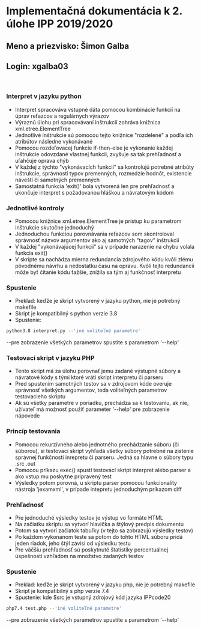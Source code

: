 # Implementačná dokumentácia k 2. úlohe IPP 2019/2020 
## Meno a priezvisko: Šimon Galba
## Login: xgalba03
&nbsp;
###  Interpret v jazyku python
  - Interpret spracováva vstupné dáta pomocou kombinácie funkcií na úprav reťazcov a 
  regulárnych výrazov
  - Výraznú úlohu pri spracovávaní inštrukcií zohráva knižnica xml.etree.ElementTree
  - Jednotlivé inštrukcie sú pomocou tejto knižnice "rozdelené" a podľa ich atribútov následne vykonávané
  - Pomocou rozdeľovacej funkcie if-then-else je vykonanie každej inštrukcie odovzdané vlastnej funkcii, zvyšuje sa tak prehľadnosť a uľahčuje oprava chýb
  - V každej z týchto "vykonávacích funkcií" sa kontrolujú potrebné atribúty inštrukcie, správnosti typov premenných, rozmedzie hodnôt, existencie náveští či samotných premenných
  - Samostatná funkcia 'exit()' bola vytvorená len pre prehľadnosť a ukončuje interpret s požadovanou hláškou a návratovým kódom

### Jednotlivé kontroly 
  - Pomocou knižnice xml.etree.ElementTree je prístup ku parametrom inštrukcie skutočne jednoduchý
  - Jednoduchou funkciou porovnávania reťazcov som skontroloval správnosť názvov argumentov ako aj samotných "tagov" inštrukcií
  - V každej "vykonávajúcej funkcii" sa v prípade narazenie na chybu volala funkcia exit()
  - V skripte sa nachádza mierna redundancia zdrojového kódu kvôli zlému pôvodnému návrhu a nedostatku času na opravu. Kvôli tejto redundancii môže byť čítanie kódu ťažšie, znížila sa tým aj funkčnosť interpretu
  


### Spustenie

- Preklad: keďže je skript vytvorený v jazyku python, nie je potrebný makefile
- Skript je kompatibilný s python verzie 3.8
- Spustenie:  
```sh
python3.8 interpret.py --'iné voliteľné parametre' 
```
--pre zobrazenie všetkých parametrov spustite s parametrom '--help' 


### Testovací skript v jazyku PHP
  - Tento skript má za úlohu porovnať jemu zadané výstupné súbory a návratové kódy s tými ktoré vráti skript interpretu či parseru
  - Pred spustením samotných testov sa v zdrojovom kóde overuje správnosť všetkých argumentov, teda voliteľných parametrov testovacieho skriptu
  - Ak sú všetky parametre v poriadku, prechádza sa k testovaniu, ak nie, užívateľ má možnosť použiť parameter '--help' pre zobrazenie nápovede

### Princíp testovania
  - Pomocou rekurzívneho alebo jednotného prechádzanie súboru (či súborou), si testovací skript vyhľadá všetky súbory potrebné na zistenie správnej funkčnosti inrepretu či parseru. Jedná sa hlavne o súbory typu .src .out
  - Pomocou príkazu exec() spustí testovací skript interpret alebo parser a ako vstup mu poskytne pripravený test
  - Výsledky potom porovná, u skriptu parser pomocou funkcionality nástroja 'jexamxml', v prípade intepretu jednoduchým príkazom diff

### Prehľadnosť
  - Pre jednoduché výsledky testov je výstup vo formáte HTML
  - Na začiatku skriptu sa vytvorí hlavička a štýlový predpis dokumentu
  - Potom sa vytvorí začiatok tabuľky (v tejto sa zobrazujú výsledky testov)
  - Po každom vykonanom teste sa potom do tohto HTML súboru pridá jeden riadok, jeho štýl závisí od výsledku testu
  - Pre väčšiu prehľadnosť sú poskytnuté štatistiky percentuálnej úspešnosti vzhľadom na množstvo zadaných testov 

### Spustenie
  - Preklad: keďže je skript vytvorený v jazyku php, nie je potrebný makefile
  - Skript je kompatibilný s php verzie 7.4
  - Spustenie:  kde $src je vstupný zdrojový kód jazyka IPPcode20
  ```sh
  php7.4 test.php --'iné voliteľné parametre' 
  ```
  --pre zobrazenie všetkých parametrov spustite s parametrom '--help'
